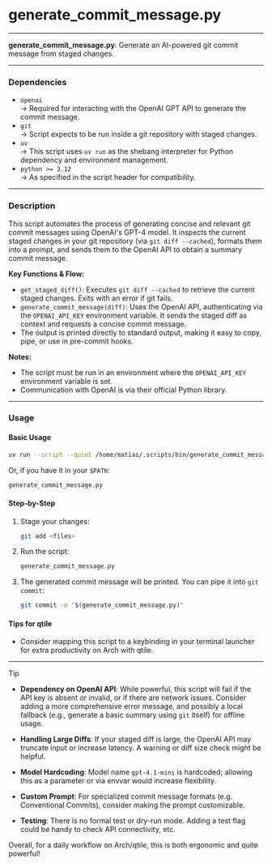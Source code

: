 # generate_commit_message.py

---

**generate_commit_message.py**: Generate an AI-powered git commit message from staged changes.

---

### Dependencies

- `openai`  
  → Required for interacting with the OpenAI GPT API to generate the commit message.
- `git`  
  → Script expects to be run inside a git repository with staged changes.
- `uv`  
  → This script uses `uv run` as the shebang interpreter for Python dependency and environment management.
- `python >= 3.12`  
  → As specified in the script header for compatibility.

---

### Description

This script automates the process of generating concise and relevant git commit messages using OpenAI's GPT-4 model. It inspects the current staged changes in your git repository (via `git diff --cached`), formats them into a prompt, and sends them to the OpenAI API to obtain a summary commit message.

**Key Functions & Flow:**
- `get_staged_diff()`: Executes `git diff --cached` to retrieve the current staged changes. Exits with an error if git fails.
- `generate_commit_message(diff)`: Uses the OpenAI API, authenticating via the `OPENAI_API_KEY` environment variable. It sends the staged diff as context and requests a concise commit message.
- The output is printed directly to standard output, making it easy to copy, pipe, or use in pre-commit hooks.

**Notes:**
- The script must be run in an environment where the `OPENAI_API_KEY` environment variable is set.
- Communication with OpenAI is via their official Python library.

---

### Usage

#### Basic Usage

```sh
uv run --script --quiet /home/matias/.scripts/bin/generate_commit_message.py
```
Or, if you have it in your `$PATH`:
```sh
generate_commit_message.py
```

#### Step-by-Step

1. Stage your changes:
    ```sh
    git add <files>
    ```
2. Run the script:
    ```sh
    generate_commit_message.py
    ```
3. The generated commit message will be printed. You can pipe it into `git commit`:
    ```sh
    git commit -m "$(generate_commit_message.py)"
    ```

#### Tips for qtile
- Consider mapping this script to a keybinding in your terminal launcher for extra productivity on Arch with qtile.

---

> [!TIP]
>
> - **Dependency on OpenAI API**: While powerful, this script will fail if the API key is absent or invalid, or if there are network issues. Consider adding a more comprehensive error message, and possibly a local fallback (e.g., generate a basic summary using `git` itself) for offline usage.
>
> - **Handling Large Diffs**: If your staged diff is large, the OpenAI API may truncate input or increase latency. A warning or diff size check might be helpful.
>
> - **Model Hardcoding**: Model name `gpt-4.1-mini` is hardcoded; allowing this as a parameter or via envvar would increase flexibility.
>
> - **Custom Prompt**: For specialized commit message formats (e.g. Conventional Commits), consider making the prompt customizable.
>
> - **Testing**: There is no formal test or dry-run mode. Adding a test flag could be handy to check API connectivity, etc.
>
> Overall, for a daily workflow on Arch/qtile, this is both ergonomic and quite powerful!